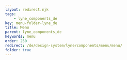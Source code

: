 ```yaml
---
layout: redirect.njk
tags: 
    - lyne_components_de
key: menu-folder-lyne_de
title: Menu
parent: lyne_components_de
keywords: menu
order: 250
redirect: /de/design-system/lyne/components/menu/menu/
folder: true
---
```

